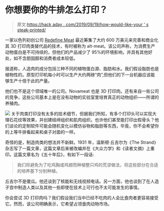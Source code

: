 # 你想要你的牛排怎么打印？

> 原文:[https://hack aday . com/2019/09/19/how-would-like-your ' s steak-printed/](https://hackaday.com/2019/09/19/how-would-you-like-your-steak-printed/)

一家以色列初创公司 [Redefine Meat](https://www.redefinemeat.com/what-we-do) 最近筹集了大约 600 万美元来完善和商业化其 3D 打印肉类替代品的技术，有时被称为 alt-meat。该公司声称，为消费生产动物蛋白是不可持续的，但他们的产品减少了 95%的环境影响，并具有其他好处，如不含胆固醇和消费者成本较低。

报道称，人造肉的成分包括三种不同的植物蛋白源、脂肪和水。我们假设脂肪也是植物性的。原型打印机每小时可以生产大约两磅“肉”,但他们的下一台机器应该能够生产十倍于此的产量。

他们也不是这个领域唯一的公司。Novameat 也是 3D 打印肉。还有来自一些公司的竞争，这些公司基本上是在没有动物的实验室里培育真正的动物组织——所谓的养殖肉。

[![](../Images/5068f841158e24e6e4120eef60dcf2e3.png)](https://hackaday.com/wp-content/uploads/2019/09/redefine.png) 关于肉类打印没有太多的技术细节，但据我们所知，有多个打印头可以实现大理石花纹等效果，并创建结缔组织和肌肉组织。也许他们甚至能打印出假骨头？他们谈论的定制软件可能会随机变化以模仿谷物和脂肪等东西，毕竟，你不会希望你的上等牛排看起来和桌子对面的一样。

奇怪的是，制造肉类的想法并不新鲜。1931 年，温斯顿·丘吉尔为《The Strand》杂志写了一篇文章，这篇文章后来被改编并在《大众力学》和《读者文摘》上重印。这篇文章名为《五十年后》，有如下一段话:

> 我们将避免为了吃鸡胸或鸡翅而种植整只鸡的荒谬做法，将这些部分在合适的培养基下分别种植。

丘吉尔不是傻瓜。他还谈到了核能和无线视频电话。另一方面，他也谈到了在人造子宫中制造人类以及其他一些即使在技术上可行也不太可能发生的事情。

你会尝试 3D 打印肉吗？我们假设我们当中已经不吃肉的人会比食肉者更容易接受它。然而，该公司明确表示，它希望占领食肉动物市场。